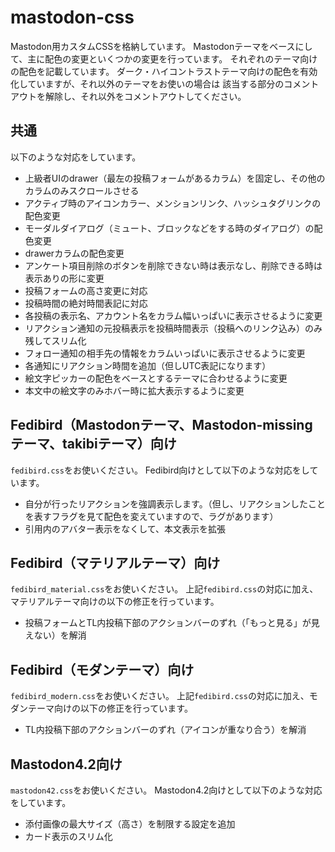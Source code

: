 # mastodon-css
Mastodon用カスタムCSSを格納しています。
Mastodonテーマをベースにして、主に配色の変更といくつかの変更を行っています。
それぞれのテーマ向けの配色を記載しています。
ダーク・ハイコントラストテーマ向けの配色を有効化していますが、それ以外のテーマをお使いの場合は
該当する部分のコメントアウトを解除し、それ以外をコメントアウトしてください。

## 共通
以下のような対応をしています。

- 上級者UIのdrawer（最左の投稿フォームがあるカラム）を固定し、その他のカラムのみスクロールさせる
- アクティブ時のアイコンカラー、メンションリンク、ハッシュタグリンクの配色変更
- モーダルダイアログ（ミュート、ブロックなどをする時のダイアログ）の配色変更
- drawerカラムの配色変更
- アンケート項目削除のボタンを削除できない時は表示なし、削除できる時は表示ありの形に変更
- 投稿フォームの高さ変更に対応
- 投稿時間の絶対時間表記に対応
- 各投稿の表示名、アカウント名をカラム幅いっぱいに表示させるように変更
- リアクション通知の元投稿表示を投稿時間表示（投稿へのリンク込み）のみ残してスリム化
- フォロー通知の相手先の情報をカラムいっぱいに表示させるように変更
- 各通知にリアクション時間を追加（但しUTC表記になります）
- 絵文字ピッカーの配色をベースとするテーマに合わせるように変更
- 本文中の絵文字のみホバー時に拡大表示するように変更

## Fedibird（Mastodonテーマ、Mastodon-missingテーマ、takibiテーマ）向け
`fedibird.css`をお使いください。
Fedibird向けとして以下のような対応をしています。

- 自分が行ったリアクションを強調表示します。（但し、リアクションしたことを表すフラグを見て配色を変えていますので、ラグがあります）
- 引用内のアバター表示をなくして、本文表示を拡張

## Fedibird（マテリアルテーマ）向け
`fedibird_material.css`をお使いください。
上記`fedibird.css`の対応に加え、マテリアルテーマ向けの以下の修正を行っています。

- 投稿フォームとTL内投稿下部のアクションバーのずれ（「もっと見る」が見えない）を解消

## Fedibird（モダンテーマ）向け
`fedibird_modern.css`をお使いください。
上記`fedibird.css`の対応に加え、モダンテーマ向けの以下の修正を行っています。

- TL内投稿下部のアクションバーのずれ（アイコンが重なり合う）を解消

## Mastodon4.2向け
`mastodon42.css`をお使いください。
Mastodon4.2向けとして以下のような対応をしています。

- 添付画像の最大サイズ（高さ）を制限する設定を追加
- カード表示のスリム化




